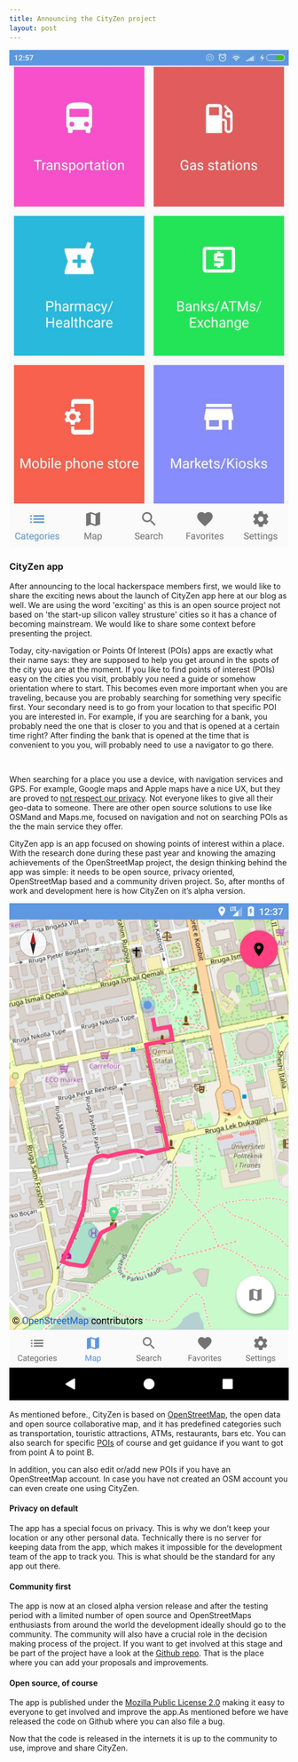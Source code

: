 ```yaml
---
title: Announcing the CityZen project
layout: post
---
```


<p><span class="image featured"><img src="/assets/images/CityZen app screenshot home ver 1.0.jpg" alt=""></span></p>
<p>
<h3>CityZen app</h3></p>
<p>After announcing to the local hackerspace members first, we would like to share the exciting news about the launch of CityZen app here at our blog as well. We are using the word 'exciting' as this is an open source project not based on 'the start-up silicon valley strusture' cities so it has a chance of becoming mainstream. We would like to share some context before presenting the project.</p>
<p>Today, city-navigation or Points Of Interest (POIs) apps are exactly what their name says: they are supposed to help you get around in the spots of the city you are at the moment. If you like to find points of interest (POIs) easy on the cities you visit, probably you need a guide or somehow orientation where to start. This becomes even more important when you are traveling, because you are probably searching for something very specific first. Your secondary need is to go from your location to that specific POI you are interested in. For example, if you are searching for a bank, you probably need the one that is closer to you and that is opened at a certain time right? After finding the bank that is opened at the time that is convenient to you you, will probably need to use a navigator to go there.</p>
<p><span class="image featured"><img src="/asstes/images/Navigate the map.png" alt=""></span></p>
<p>
When searching for a place you use a device, with navigation services and GPS. For example, Google maps and Apple maps have a nice UX, but they are proved to <a href="https://mashable.com/2014/06/05/edward-snowden-revelations/#9aufqGvh7Pqt" target="_blank">not respect our privacy</a>. Not everyone likes to give all their geo-data to someone. There are other open source solutions to use like OSMand and Maps.me, focused on navigation and not on searching POIs as the the main service they offer.</p>
<p>CityZen app is an app focused on showing points of interest within a place. With the research done during these past year and knowing the amazing achievements of the OpenStreetMap project, the design thinking behind the app was simple: it needs to be open source, privacy oriented, OpenStreetMap based and  a community driven project. So, after months of work and development here is how CityZen on it’s alpha version.</p>
<p><span class="image featured"><img src="/assets/images/Routes.png" alt=""></span></p>
<p>As mentioned before., CityZen is based on <a href="http://openstreetmap.org/" target="_blank"> OpenStreetMap</a>, the open data and open source collaborative map, and it has predefined categories such as transportation, touristic attractions, ATMs, restaurants, bars etc. You can also search for specific <a href="https://en.wikipedia.org/wiki/Point_of_interest" target="_blank">POIs</a> of course and get guidance if you want to got from point A to point B.</p>

<p>In addition, you can also edit or/add new POIs if you have an OpenStreetMap account. In case you have not created an OSM account you can even create one using CityZen.</p>
  
<h4>Privacy on default</h4>
<p>The app has a special focus on privacy. This is why we don’t keep your location or any other personal data. Technically there is no server for keeping data from the app, which makes it impossible for the development team of the app to track you. This is what should be the standard for any app out there.</p>

<h4>Community first</h4>
<p>The app is now at an closed alpha version release and after the testing period with a limited number of open source and OpenStreetMaps enthusiasts from around the world the development ideally should go to the community.  The community will also have a crucial role in the decision making process of the project. If you want to get involved at this stage and be part of the project have a look at the <a href="https://github.com/CityZenApp" target="_blank">Github repo</a>. That is the place where you can add your proposals and improvements.</p>

<h4>Open source, of course</h4>
<p>The app is published under the <a href="https://github.com/CityZenApp/CityZen-Android/blob/master/LICENSE" target="_blank">Mozilla Public License 2.0</a> making it easy to everyone to get involved and improve the app.As mentioned before we have released the code on Github where  you can also file a bug.</p>

<p>Now that the code is released in the internets it is up to the community to use, improve and share CityZen.</p>
